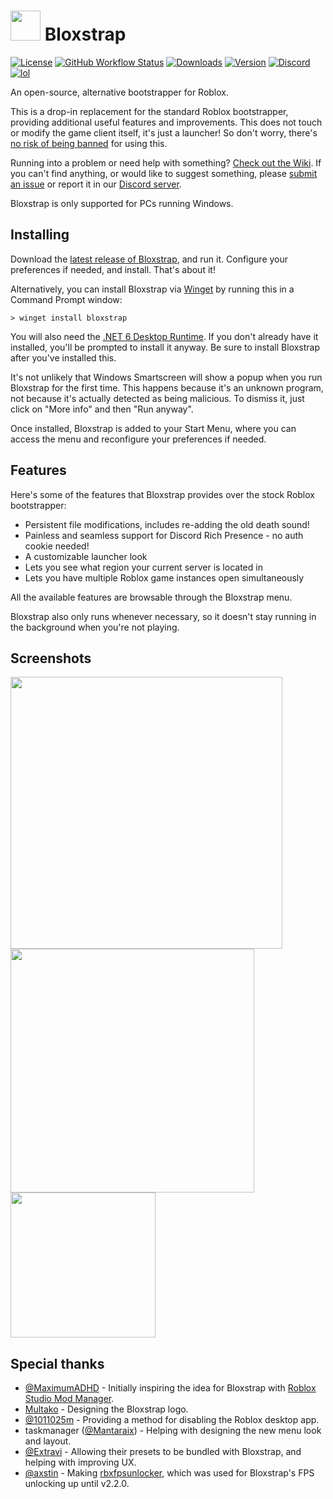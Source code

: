 # <img src="https://github.com/pizzaboxer/bloxstrap/raw/main/Images/Bloxstrap.png" width="48"/> Bloxstrap

[![License](https://img.shields.io/github/license/pizzaboxer/bloxstrap)](https://github.com/pizzaboxer/bloxstrap/blob/main/LICENSE)
[![GitHub Workflow Status](https://img.shields.io/github/actions/workflow/status/pizzaboxer/bloxstrap/ci.yml?branch=main&label=builds)](https://github.com/pizzaboxer/bloxstrap/actions)
[![Downloads](https://img.shields.io/github/downloads/pizzaboxer/bloxstrap/latest/total?color=981bfe)](https://github.com/pizzaboxer/bloxstrap/releases)
[![Version](https://img.shields.io/github/v/release/pizzaboxer/bloxstrap?color=7a39fb)](https://github.com/pizzaboxer/bloxstrap/releases/latest)
[![Discord](https://img.shields.io/discord/1099468797410283540?logo=discord&logoColor=white&label=discord&color=4d3dff)](https://discord.gg/nKjV3mGq6R)
[![lol](https://img.shields.io/badge/mom%20made-pizza%20rolls-orange)](https://media.tenor.com/FIkSGbGycmAAAAAd/manly-roblox.gif)

An open-source, alternative bootstrapper for Roblox. 

This is a drop-in replacement for the standard Roblox bootstrapper, providing additional useful features and improvements. This does not touch or modify the game client itself, it's just a launcher! So don't worry, there's [no risk of being banned](https://github.com/pizzaboxer/bloxstrap/wiki/Why-it%27s-not-reasonably-possible-for-you-to-be-banned-by-Bloxstrap) for using this.

Running into a problem or need help with something? [Check out the Wiki](https://github.com/pizzaboxer/bloxstrap/wiki). If you can't find anything, or would like to suggest something, please [submit an issue](https://github.com/pizzaboxer/bloxstrap/issues) or report it in our [Discord server](https://discord.gg/nKjV3mGq6R).
 
Bloxstrap is only supported for PCs running Windows.
 
 ## Installing
Download the [latest release of Bloxstrap](https://github.com/pizzaboxer/bloxstrap/releases/latest), and run it. Configure your preferences if needed, and install. That's about it!

Alternatively, you can install Bloxstrap via [Winget](https://winstall.app/apps/pizzaboxer.Bloxstrap) by running this in a Command Prompt window:
```
> winget install bloxstrap
```

You will also need the [.NET 6 Desktop Runtime](https://aka.ms/dotnet-core-applaunch?missing_runtime=true&arch=x64&rid=win11-x64&apphost_version=6.0.16&gui=true). If you don't already have it installed, you'll be prompted to install it anyway. Be sure to install Bloxstrap after you've installed this.

It's not unlikely that Windows Smartscreen will show a popup when you run Bloxstrap for the first time. This happens because it's an unknown program, not because it's actually detected as being malicious. To dismiss it, just click on "More info" and then "Run anyway".

Once installed, Bloxstrap is added to your Start Menu, where you can access the menu and reconfigure your preferences if needed.
 
## Features
Here's some of the features that Bloxstrap provides over the stock Roblox bootstrapper:

* Persistent file modifications, includes re-adding the old death sound!
* Painless and seamless support for Discord Rich Presence - no auth cookie needed!
* A customizable launcher look
* Lets you see what region your current server is located in
* Lets you have multiple Roblox game instances open simultaneously

All the available features are browsable through the Bloxstrap menu.

Bloxstrap also only runs whenever necessary, so it doesn't stay running in the background when you're not playing.

## Screenshots

<p float="left">
    <img src="https://github.com/pizzaboxer/bloxstrap/assets/41478239/dcfd0cdf-1aae-45bb-849a-f7710ec63b28" width="435" />
    <img src="https://github.com/pizzaboxer/bloxstrap/assets/41478239/e08cdf28-4f99-46b5-99f2-5c338aac86db" width="390" />
    <img src="https://github.com/pizzaboxer/bloxstrap/assets/41478239/7ba35223-9115-401f-bbc1-d15e9c5fd79e" width="232" />
<p>

## Special thanks
* [@MaximumADHD](https://github.com/MaximumADHD) - Initially inspiring the idea for Bloxstrap with [Roblox Studio Mod Manager](https://github.com/MaximumADHD/Roblox-Studio-Mod-Manager).
* [Multako](https://www.roblox.com/users/2485612194/profile) - Designing the Bloxstrap logo.
* [@1011025m](https://github.com/1011025m) - Providing a method for disabling the Roblox desktop app.
* taskmanager ([@Mantaraix](https://github.com/Mantaraix)) - Helping with designing the new menu look and layout.
* [@Extravi](https://github.com/Extravi) - Allowing their presets to be bundled with Bloxstrap, and helping with improving UX.
* [@axstin](https://github.com/axstin) - Making [rbxfpsunlocker](https://github.com/axstin/rbxfpsunlocker), which was used for Bloxstrap's FPS unlocking up until v2.2.0.
